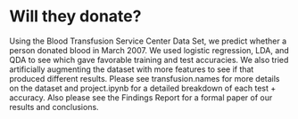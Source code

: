 # Will they donate?

Using the Blood Transfusion Service Center Data Set, we predict whether a person donated blood in March 2007.
We used logistic regression, LDA, and QDA to see which gave favorable training and test accuracies. We also tried artificially augmenting the dataset with more features to see if that produced different results. Please see transfusion.names for more details on the dataset and project.ipynb for a detailed breakdown of each test + accuracy. Also please see the Findings Report for a formal paper of our results and conclusions.
